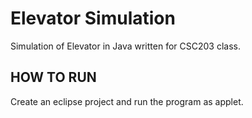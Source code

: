 Elevator Simulation
============

Simulation of Elevator in Java written for CSC203 class.

HOW TO RUN
----------
Create an eclipse project and run the program as applet.

